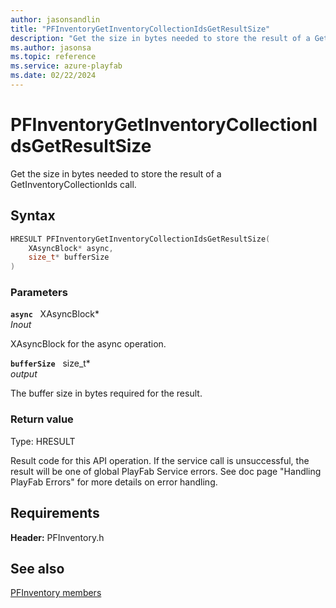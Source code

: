 ```yaml
---
author: jasonsandlin
title: "PFInventoryGetInventoryCollectionIdsGetResultSize"
description: "Get the size in bytes needed to store the result of a GetInventoryCollectionIds call."
ms.author: jasonsa
ms.topic: reference
ms.service: azure-playfab
ms.date: 02/22/2024
---
```


# PFInventoryGetInventoryCollectionIdsGetResultSize  

Get the size in bytes needed to store the result of a GetInventoryCollectionIds call.  

## Syntax  
  
```cpp
HRESULT PFInventoryGetInventoryCollectionIdsGetResultSize(  
    XAsyncBlock* async,  
    size_t* bufferSize  
)  
```  
  
### Parameters  
  
**`async`** &nbsp; XAsyncBlock*  
*_Inout_*  
  
XAsyncBlock for the async operation.  
  
**`bufferSize`** &nbsp; size_t*  
*output*  
  
The buffer size in bytes required for the result.  
  
  
### Return value
Type: HRESULT
  
Result code for this API operation. If the service call is unsuccessful, the result will be one of global PlayFab Service errors. See doc page "Handling PlayFab Errors" for more details on error handling.
  
  
## Requirements  
  
**Header:** PFInventory.h
  
## See also  
[PFInventory members](../pfinventory_members.md)  

  
  
